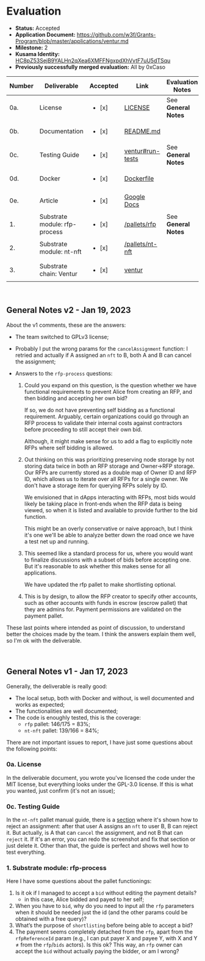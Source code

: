 # Evaluation

- **Status:** Accepted
- **Application Document:** https://github.com/w3f/Grants-Program/blob/master/applications/ventur.md
- **Milestone:** 2
- **Kusama Identity:** [HC8pZ53SejB9YALHn2qXea6XMFFNgxpdXhVvtF7uU5dTSqu](https://kusama.subscan.io/account/HC8pZ53SejB9YALHn2qXea6XMFFNgxpdXhVvtF7uU5dTSqu)
- **Previously successfully merged evaluation:** All by 0xCaso

| Number | Deliverable                   | Accepted               | Link                                                                                                                           | Evaluation Notes      |
| ------ | ----------------------------- | ---------------------- | ------------------------------------------------------------------------------------------------------------------------------ | --------------------- |
| 0a.    | License                       | <ul><li>[x] </li></ul> | [LICENSE](https://github.com/Popular-Coding/ventur/blob/c775f0df1dc936cb3216006f6fc7bfdfe8e5e9e2/LICENSE)                      | See **General Notes** |
| 0b.    | Documentation                 | <ul><li>[x] </li></ul> | [README.md](https://github.com/Popular-Coding/ventur/blob/c775f0df1dc936cb3216006f6fc7bfdfe8e5e9e2/README.md)                  |                       |
| 0c.    | Testing Guide                 | <ul><li>[x] </li></ul> | [ventur#run-tests](https://github.com/Popular-Coding/ventur/blob/c775f0df1dc936cb3216006f6fc7bfdfe8e5e9e2/README.md#run-tests) | See **General Notes** |
| 0d.    | Docker                        | <ul><li>[x] </li></ul> | [Dockerfile](https://github.com/Popular-Coding/ventur/blob/c775f0df1dc936cb3216006f6fc7bfdfe8e5e9e2/Dockerfile)                |                       |
| 0e.    | Article                       | <ul><li>[x] </li></ul> | [Google Docs](https://docs.google.com/document/d/1nsOrO7E-vR-4T_PvFiBMPn977d7tf1jdD2JIWGs3r-w/edit?usp=sharing)                |                       |
| 1.     | Substrate module: rfp-process | <ul><li>[x] </li></ul> | [/pallets/rfp](https://github.com/Popular-Coding/ventur/tree/c775f0df1dc936cb3216006f6fc7bfdfe8e5e9e2/pallets/rfp)             | See **General Notes** |
| 2.     | Substrate module: nt-nft      | <ul><li>[x] </li></ul> | [/pallets/nt-nft](https://github.com/Popular-Coding/ventur/tree/c775f0df1dc936cb3216006f6fc7bfdfe8e5e9e2/pallets/nt-nft)       |                       |
| 3.     | Substrate chain: Ventur       | <ul><li>[x] </li></ul> | [ventur](https://github.com/Popular-Coding/ventur/tree/c775f0df1dc936cb3216006f6fc7bfdfe8e5e9e2)                               |                       |

<br/>

## General Notes v2 - Jan 19, 2023

About the v1 comments, these are the answers:

- The team switched to GPLv3 license;
- Probably I put the wrong params for the `cancelAssignment` function: I retried and actually if A assigned an `nft` to B, both A and B can cancel the assignment;
- Answers to the `rfp-process` questions:

  1. Could you expand on this question, is the question whether we have functional requirements to prevent Alice from creating an RFP, and then bidding and accepting her own bid?

     If so, we do not have preventing self bidding as a functional requirement.
     Arguably, certain organizations could go through an RFP process to validate their internal costs against contractors before proceeding to still accept their own bid.

     Although, it might make sense for us to add a flag to explicitly note RFPs where self bidding is allowed.

  2. Out thinking on this was prioritizing preserving node storage by not storing data twice in both an RFP storage and Owner->RFP storage. Our RFPs are currently stored as a double map of Owner ID and RFP ID, which allows us to iterate over all RFPs for a single owner. We don't have a storage item for querying RFPs solely by ID.

     We envisioned that in dApps interacting with RFPs, most bids would likely be taking place in front-ends when the RFP data is being viewed, so when it is listed and available to provide further to the bid function.

     This might be an overly conservative or naive approach, but I think it's one we'll be able to analyze better down the road once we have a test net up and running.

  3. This seemed like a standard process for us, where you would want to finalize discussions with a subset of bids before accepting one. But it's reasonable to ask whether this makes sense for all applications.

     We have updated the rfp pallet to make shortlisting optional.

  4. This is by design, to allow the RFP creator to specify other accounts, such as other accounts with funds in escrow (escrow pallet) that they are admins for. Payment permissions are validated on the payment pallet.

These last points where intended as point of discussion, to understand better the choices made by the team. I think the answers explain them well, so I'm ok with the deliverable.

<br/>

## General Notes v1 - Jan 17, 2023

Generally, the deliverable is really good:

- The local setup, both with Docker and without, is well documented and works as expected;
- The functionalities are well documented;
- The code is enoughly tested, this is the coverage:
  - `rfp` pallet: 146/175 = 83%;
  - `nt-nft` pallet: 139/166 = 84%;

There are not important issues to report, I have just some questions about the following points:

### 0a. License

In the deliverable document, you wrote you've licensed the code under the MIT license, but everything looks under the GPL-3.0 license. If this is what you wanted, just confirm (it's not an issue);

### 0c. Testing Guide

In the `nt-nft` pallet manual guide, there is a [section](https://github.com/Popular-Coding/ventur/tree/4706eda57b4a73e405ff98df8ea903df680aecd0/pallets/nt-nft#8-test-rejecting-an-assigned-nt-nft) where it's shown how to reject an assignment: after that user A assigns an `nft` to user B, B can reject it. But actually, is A that can `cancel` the assignment, and not B that can `reject` it. If it's an error, you can redo the screenshot and fix that section or just delete it.
Other than that, the guide is perfect and shows well how to test everything.

### 1. Substrate module: rfp-process

Here I have some questions about the pallet functionings:

1. Is it ok if I managed to accept a `bid` without editing the payment details?
   - in this case, Alice bidded and payed to her self;
2. When you have to `bid`, why do you need to input all the `rfp` parameters when it should be needed just the id (and the other params could be obtained with a free query)?
3. What’s the purpose of `shortlisting` before being able to accept a bid?
4. The payment seems completely detached from the `rfp`, apart from the `rfpReferenceId` param (e.g., I can put payer X and payee Y, with X and Y ≠ from the `rfp`/`bids` actors). Is this ok? This way, an `rfp` owner can accept the `bid` without actually paying the bidder, or am I wrong?
